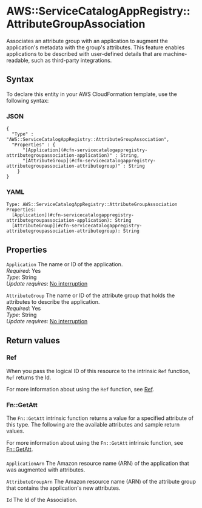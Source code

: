 # AWS::ServiceCatalogAppRegistry::AttributeGroupAssociation<a name="aws-resource-servicecatalogappregistry-attributegroupassociation"></a>

Associates an attribute group with an application to augment the application's metadata with the group's attributes\. This feature enables applications to be described with user\-defined details that are machine\-readable, such as third\-party integrations\.

## Syntax<a name="aws-resource-servicecatalogappregistry-attributegroupassociation-syntax"></a>

To declare this entity in your AWS CloudFormation template, use the following syntax:

### JSON<a name="aws-resource-servicecatalogappregistry-attributegroupassociation-syntax.json"></a>

```
{
  "Type" : "AWS::ServiceCatalogAppRegistry::AttributeGroupAssociation",
  "Properties" : {
      "[Application](#cfn-servicecatalogappregistry-attributegroupassociation-application)" : String,
      "[AttributeGroup](#cfn-servicecatalogappregistry-attributegroupassociation-attributegroup)" : String
    }
}
```

### YAML<a name="aws-resource-servicecatalogappregistry-attributegroupassociation-syntax.yaml"></a>

```
Type: AWS::ServiceCatalogAppRegistry::AttributeGroupAssociation
Properties:
  [Application](#cfn-servicecatalogappregistry-attributegroupassociation-application): String
  [AttributeGroup](#cfn-servicecatalogappregistry-attributegroupassociation-attributegroup): String
```

## Properties<a name="aws-resource-servicecatalogappregistry-attributegroupassociation-properties"></a>

`Application` <a name="cfn-servicecatalogappregistry-attributegroupassociation-application"></a>
The name or ID of the application\.  
_Required_: Yes  
_Type_: String  
_Update requires_: [No interruption](https://docs.aws.amazon.com/AWSCloudFormation/latest/UserGuide/using-cfn-updating-stacks-update-behaviors.html#update-no-interrupt)

`AttributeGroup` <a name="cfn-servicecatalogappregistry-attributegroupassociation-attributegroup"></a>
The name or ID of the attribute group that holds the attributes to describe the application\.  
_Required_: Yes  
_Type_: String  
_Update requires_: [No interruption](https://docs.aws.amazon.com/AWSCloudFormation/latest/UserGuide/using-cfn-updating-stacks-update-behaviors.html#update-no-interrupt)

## Return values<a name="aws-resource-servicecatalogappregistry-attributegroupassociation-return-values"></a>

### Ref<a name="aws-resource-servicecatalogappregistry-attributegroupassociation-return-values-ref"></a>

When you pass the logical ID of this resource to the intrinsic `Ref` function, `Ref` returns the Id\.

For more information about using the `Ref` function, see [Ref](https://docs.aws.amazon.com/AWSCloudFormation/latest/UserGuide/intrinsic-function-reference-ref.html)\.

### Fn::GetAtt<a name="aws-resource-servicecatalogappregistry-attributegroupassociation-return-values-fn--getatt"></a>

The `Fn::GetAtt` intrinsic function returns a value for a specified attribute of this type\. The following are the available attributes and sample return values\.

For more information about using the `Fn::GetAtt` intrinsic function, see [Fn::GetAtt](https://docs.aws.amazon.com/AWSCloudFormation/latest/UserGuide/intrinsic-function-reference-getatt.html)\.

#### <a name="aws-resource-servicecatalogappregistry-attributegroupassociation-return-values-fn--getatt-fn--getatt"></a>

`ApplicationArn` <a name="ApplicationArn-fn::getatt"></a>
The Amazon resource name \(ARN\) of the application that was augmented with attributes\.

`AttributeGroupArn` <a name="AttributeGroupArn-fn::getatt"></a>
The Amazon resource name \(ARN\) of the attribute group that contains the application's new attributes\.

`Id` <a name="Id-fn::getatt"></a>
The Id of the Association\.
